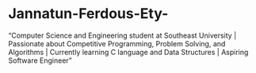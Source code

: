 # Jannatun-Ferdous-Ety-
“Computer Science and Engineering student at Southeast University | Passionate about Competitive Programming, Problem Solving, and Algorithms | Currently learning C language and Data Structures | Aspiring Software Engineer”
